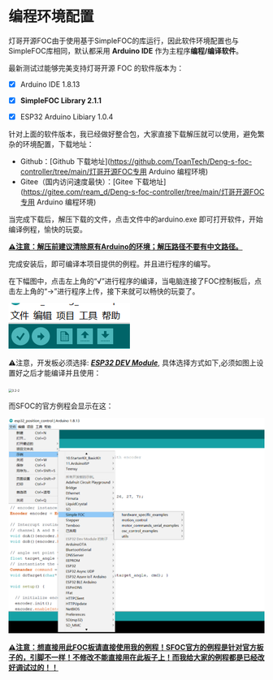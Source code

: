 # 编程环境配置

灯哥开源FOC由于使用基于SimpleFOC的库运行，因此软件环境配置也与SimpleFOC库相同，默认都采用 **Arduino IDE** 作为主程序**编程/编译软件**。

 

最新测试过能够完美支持灯哥开源 FOC 的软件版本为：

- [x]  Arduino IDE 1.8.13
- [x]  **SimpleFOC Library 2.1.1**
- [x]  ESP32 Arduino Libiary 1.0.4



针对上面的软件版本，我已经做好整合包，大家直接下载解压就可以使用，避免繁杂的环境配置，下载地址：

-  Github：[Github 下载地址](https://github.com/ToanTech/Deng-s-foc-controller/tree/main/灯哥开源FOC专用 Arduino 编程环境)
-  Gitee（国内访问速度最快）：[Gitee 下载地址](https://gitee.com/ream_d/Deng-s-foc-controller/tree/main/灯哥开源FOC专用 Arduino 编程环境)

当完成下载后，解压下载的文件，点击文件中的arduino.exe 即可打开软件，开始编译例程，愉快的玩耍。

**<u>⚠️注意：解压前建议清除原有Arduino的环境；解压路径不要有中文路径。</u>**



 完成安装后，即可编译本项目提供的例程。并且进行程序的编写。

 在下幅图中，点击左上角的“√”进行程序的编译，当电脑连接了FOC控制板后，点击左上角的“→”进行程序上传，接下来就可以畅快的玩耍了。

![3.2-1](../image/3.2-1.png)

⚠️注意，开发板必须选择: <u>***ESP32 DEV Module***</u>, 具体选择方式如下,必须如图上设置好之后才能编译并且使用：

<img src="../image/3.2-2.png" alt="3.2-2" style="zoom: 42%;" />

而SFOC的官方例程会显示在这：

<img src="../image/3.2-3.png" alt="3.2-3" style="zoom: 71%;" />

**<u>⚠️注意：想直接用此FOC板请直接使用我的例程！SFOC官方的例程是针对官方板子的，引脚不一样！不修改不能直接用在此板子上！而我给大家的例程都是已经改好调试过的！！</u>**

